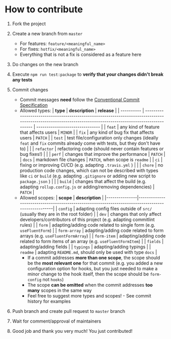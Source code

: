 # How to contribute

1. Fork the project
2. Create a new branch from `master`
   - For features: `feature/<meaningful_name>`
   - For fixes: `hotfix/<meaningful_name>`
   - Everything that is not a fix is considered as a feature here
3. Do changes on the new branch
4. Execute `npm run test:package` to **verify that your changes didn't break any tests**
5. Commit changes

   - Commit messages **need** follow the [Conventional Commit Specification](https://www.conventionalcommits.org/)
   - Allowed types:
     | **type** | **description** | **release** |
     | ---------- | ----------------------------------------------------------------------------------------------------------------------------------------------------------- | ------------------------------- |
     | `feat` | any kind of feature that affects users | `MINOR` |
     | `fix` | any kind of bug fix that affects users | `PATCH` |
     | `test` | test file/configuration only changes (ideally `feat` and `fix` commits already come with tests, but they don't have to) | |
     | `refactor` | refactoring code (should never contain features or bug fixes!) | |
     | `perf` | changes that improve the performance | `PATCH` |
     | `docs` | markdown file changes | `PATCH`, when scope is `readme` |
     | `ci` | fixing or improving CI/CD (e.g. adapting `.travis.yml` ) | |
     | `chore` | no production code changes, which can not be described with types like `ci` or `build` (e.g. adapting `.gitignore` or adding new script to `package.json` ) | |
     | `build` | changes that affect the build (e.g. adapting `rollup.config.js` or adding/removing dependencies) | `PATCH` |
   - Allowed scopes:
     | **scope** | **description** |
     |---------------|---------------------------------------------------------------------------------------------------|
     | `config` | adapting config files outside of `src/` (usually they are in the root folder) |
     | `dev` | changes that only affect developers/contributors of this project (e.g. adapting commitlint rules) |
     | `form` | adapting/adding code related to single form (e.g. `useFluentForm`) |
     | `form-array` | adapting/adding code related to form arrays (e.g. `useFluentFormArray`) |
     | `form-item` | adapting/adding code related to form items of an array (e.g. `useFluentFormItem`) |
     | `fields` | adapting/adding fields |
     | `typings` | adapting/adding typings |
     | `readme` | adapting `README.md`, should only be used with type `docs` |
     - If a commit addresses **more than one scope**, the scope should be the **most relevant one** for that commit (e.g. you added a new configuration option for hooks, but you just needed to make a minor change to the hook itself, then the scope should be `form-config` not `hooks`)
     - The scope **can be omitted** when the commit addresses **too many** scopes in the same way
     - Feel free to suggest more types and scopes! - See commit history for examples

6. Push branch and create pull request to `master` branch
7. Wait for comment/approval of maintainers
8. Good job and thank you very much! You just contributed!

